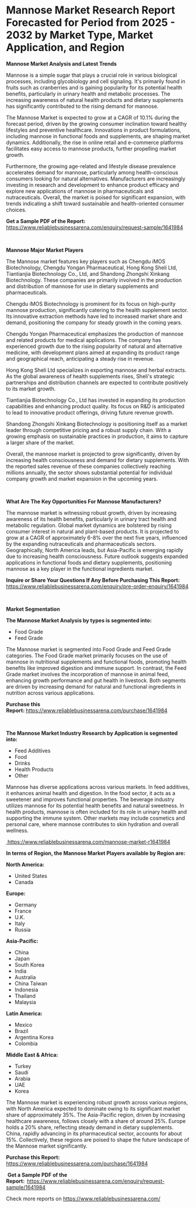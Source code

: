 <p><h1>Mannose Market Research Report Forecasted for Period from 2025 -  2032 by Market Type, Market Application, and Region</h1></p><p><strong>Mannose Market Analysis and Latest Trends</strong></p>
<p><p>Mannose is a simple sugar that plays a crucial role in various biological processes, including glycobiology and cell signaling. It's primarily found in fruits such as cranberries and is gaining popularity for its potential health benefits, particularly in urinary health and metabolic processes. The increasing awareness of natural health products and dietary supplements has significantly contributed to the rising demand for mannose.</p><p>The Mannose Market is expected to grow at a CAGR of 10.1% during the forecast period, driven by the growing consumer inclination toward healthy lifestyles and preventive healthcare. Innovations in product formulations, including mannose in functional foods and supplements, are shaping market dynamics. Additionally, the rise in online retail and e-commerce platforms facilitates easy access to mannose products, further propelling market growth. </p><p>Furthermore, the growing age-related and lifestyle disease prevalence accelerates demand for mannose, particularly among health-conscious consumers looking for natural alternatives. Manufacturers are increasingly investing in research and development to enhance product efficacy and explore new applications of mannose in pharmaceuticals and nutraceuticals. Overall, the market is poised for significant expansion, with trends indicating a shift toward sustainable and health-oriented consumer choices.</p></p>
<p><strong>Get a Sample PDF of the Report:&nbsp;</strong> <a href="https://www.reliablebusinessarena.com/enquiry/request-sample/1641984?utm_campaign=1841&utm_medium=2&utm_source=Github&utm_content=ia&utm_term=07022025&utm_id=mannose">https://www.reliablebusinessarena.com/enquiry/request-sample/1641984</a></p>
<p>&nbsp;</p>
<p><strong>Mannose Major Market Players</strong></p>
<p><p>The Mannose market features key players such as Chengdu iMOS Biotechnology, Chengdu Yongan Pharmaceutical, Hong Kong Sheli Ltd, Tiantianjia Biotechnology Co., Ltd, and Shandong Zhongshi Xinkang Biotechnology. These companies are primarily involved in the production and distribution of mannose for use in dietary supplements and pharmaceuticals.</p><p>Chengdu iMOS Biotechnology is prominent for its focus on high-purity mannose production, significantly catering to the health supplement sector. Its innovative extraction methods have led to increased market share and demand, positioning the company for steady growth in the coming years.</p><p>Chengdu Yongan Pharmaceutical emphasizes the production of mannose and related products for medical applications. The company has experienced growth due to the rising popularity of natural and alternative medicine, with development plans aimed at expanding its product range and geographical reach, anticipating a steady rise in revenue.</p><p>Hong Kong Sheli Ltd specializes in exporting mannose and herbal extracts. As the global awareness of health supplements rises, Sheli's strategic partnerships and distribution channels are expected to contribute positively to its market growth.</p><p>Tiantianjia Biotechnology Co., Ltd has invested in expanding its production capabilities and enhancing product quality. Its focus on R&D is anticipated to lead to innovative product offerings, driving future revenue growth.</p><p>Shandong Zhongshi Xinkang Biotechnology is positioning itself as a market leader through competitive pricing and a robust supply chain. With a growing emphasis on sustainable practices in production, it aims to capture a larger share of the market.</p><p>Overall, the mannose market is projected to grow significantly, driven by increasing health consciousness and demand for dietary supplements. With the reported sales revenue of these companies collectively reaching millions annually, the sector shows substantial potential for individual company growth and market expansion in the upcoming years.</p></p>
<p>&nbsp;</p>
<p><strong>What Are The Key Opportunities For Mannose Manufacturers?</strong></p>
<p><p>The mannose market is witnessing robust growth, driven by increasing awareness of its health benefits, particularly in urinary tract health and metabolic regulation. Global market dynamics are bolstered by rising consumer interest in natural and plant-based products. It is projected to grow at a CAGR of approximately 6-8% over the next five years, influenced by the expanding nutraceuticals and pharmaceuticals sectors. Geographically, North America leads, but Asia-Pacific is emerging rapidly due to increasing health consciousness. Future outlook suggests expanded applications in functional foods and dietary supplements, positioning mannose as a key player in the functional ingredients market.</p></p>
<p><strong>Inquire or Share Your Questions If Any Before Purchasing This Report:</strong> <a href="https://www.reliablebusinessarena.com/enquiry/pre-order-enquiry/1641984?utm_campaign=1841&utm_medium=2&utm_source=Github&utm_content=ia&utm_term=07022025&utm_id=mannose">https://www.reliablebusinessarena.com/enquiry/pre-order-enquiry/1641984</a></p>
<p>&nbsp;</p>
<p><strong>Market Segmentation</strong></p>
<p><strong>The Mannose Market Analysis by types is segmented into:</strong></p>
<p><ul><li>Food Grade</li><li>Feed Grade</li></ul></p>
<p><p>The Mannose market is segmented into Food Grade and Feed Grade categories. The Food Grade market primarily focuses on the use of mannose in nutritional supplements and functional foods, promoting health benefits like improved digestion and immune support. In contrast, the Feed Grade market involves the incorporation of mannose in animal feed, enhancing growth performance and gut health in livestock. Both segments are driven by increasing demand for natural and functional ingredients in nutrition across various applications.</p></p>
<p><strong>Purchase this Report:&nbsp;</strong><a href="https://www.reliablebusinessarena.com/purchase/1641984?utm_campaign=1841&utm_medium=2&utm_source=Github&utm_content=ia&utm_term=07022025&utm_id=mannose">https://www.reliablebusinessarena.com/purchase/1641984</a></p>
<p>&nbsp;</p>
<p><strong>The Mannose Market Industry Research by Application is segmented into:</strong></p>
<p><ul><li>Feed Additives</li><li>Food</li><li>Drinks</li><li>Health Products</li><li>Other</li></ul></p>
<p><p>Mannose has diverse applications across various markets. In feed additives, it enhances animal health and digestion. In the food sector, it acts as a sweetener and improves functional properties. The beverage industry utilizes mannose for its potential health benefits and natural sweetness. In health products, mannose is often included for its role in urinary health and supporting the immune system. Other markets may include cosmetics and personal care, where mannose contributes to skin hydration and overall wellness.</p></p>
<p><a href="https://www.reliablebusinessarena.com/mannose-market-r1641984?utm_campaign=1841&utm_medium=2&utm_source=Github&utm_content=ia&utm_term=07022025&utm_id=mannose">&nbsp;https://www.reliablebusinessarena.com/mannose-market-r1641984</a></p>
<p><strong>In terms of Region, the Mannose Market Players available by Region are:</strong></p>
<p>
    <p> <strong> North America: </strong>
        <ul>
            <li>United States</li>
            <li>Canada</li>
        </ul>
        </p> 
    <p> <strong> Europe: </strong>
        <ul>
            <li>Germany</li>
            <li>France</li>
            <li>U.K.</li>
            <li>Italy</li>
            <li>Russia</li>
        </ul>
        </p> 
    <p> <strong> Asia-Pacific: </strong>
        <ul>
            <li>China</li>
            <li>Japan</li>
            <li>South Korea</li>
            <li>India</li>
            <li>Australia</li>
            <li>China Taiwan</li>
            <li>Indonesia</li>
            <li>Thailand</li>
            <li>Malaysia</li>
        </ul>
        </p> 
    <p> <strong> Latin America: </strong>
        <ul>
            <li>Mexico</li>
            <li>Brazil</li>
            <li>Argentina Korea</li>
            <li>Colombia</li>
        </ul>
        </p> 
    <p> <strong> Middle East & Africa: </strong>
        <ul>
            <li>Turkey</li>
            <li>Saudi</li>
            <li>Arabia</li>
            <li>UAE</li>
            <li>Korea</li>
        </ul>
    </p>
    </p>
<p><p>The Mannose market is experiencing robust growth across various regions, with North America expected to dominate owing to its significant market share of approximately 35%. The Asia-Pacific region, driven by increasing healthcare awareness, follows closely with a share of around 25%. Europe holds a 20% share, reflecting steady demand in dietary supplements. China, rapidly advancing in its pharmaceutical sector, accounts for about 15%. Collectively, these regions are poised to shape the future landscape of the Mannose market significantly.</p></p>
<p><strong>Purchase this Report: </strong><a href="https://www.reliablebusinessarena.com/purchase/1641984?utm_campaign=1841&utm_medium=2&utm_source=Github&utm_content=ia&utm_term=07022025&utm_id=mannose">https://www.reliablebusinessarena.com/purchase/1641984</a></p>
<p>&nbsp;<strong>Get a Sample PDF of the Report:&nbsp;&nbsp;</strong><a href="https://www.reliablebusinessarena.com/enquiry/request-sample/1641984?utm_campaign=1841&utm_medium=2&utm_source=Github&utm_content=ia&utm_term=07022025&utm_id=mannose">https://www.reliablebusinessarena.com/enquiry/request-sample/1641984</a></p>
<p><strong></strong></p>
<p>Check more reports on <a href="https://www.reliablebusinessarena.com/?utm_campaign=1841&utm_medium=2&utm_source=Github&utm_content=ia&utm_term=07022025&utm_id=mannose">https://www.reliablebusinessarena.com/</a></p>